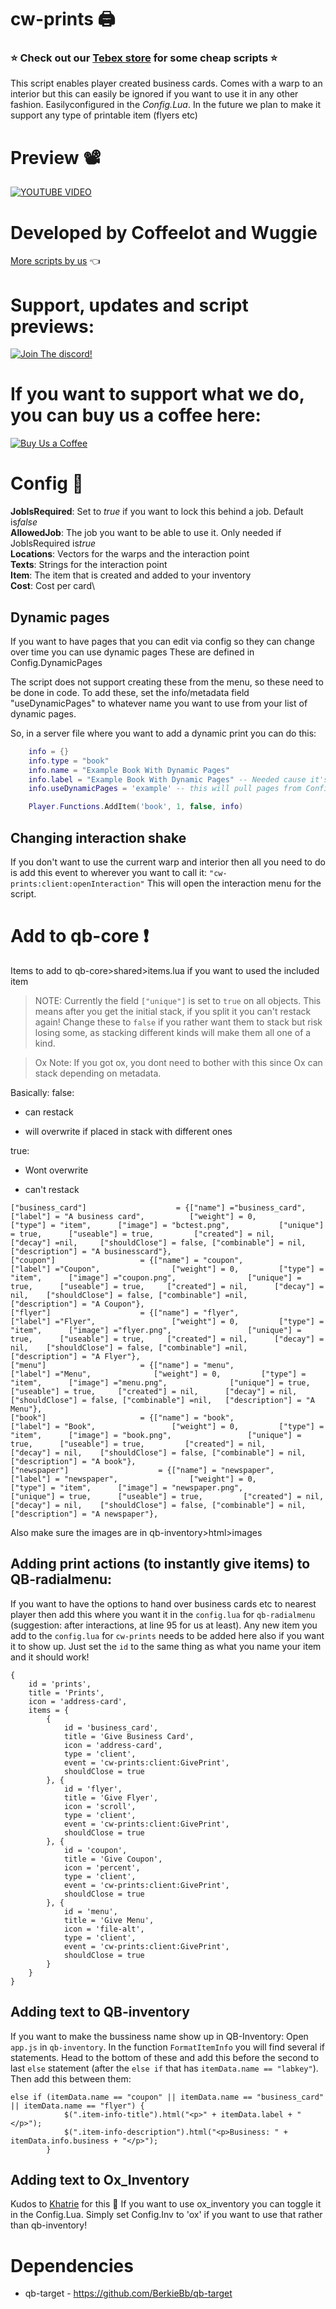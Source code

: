 # cw-prints 🖨
### ⭐ Check out our [Tebex store](https://cw-scripts.tebex.io/category/2523396) for some cheap scripts ⭐

This script enables player created business cards. Comes with a warp to an interior but this can easily be ignored if you want to use it in any other fashion. Easilyconfigured in the *Config.Lua*.
In the future we plan to make it support any type of printable item (flyers etc)
# Preview 📽
[![YOUTUBE VIDEO](http://img.youtube.com/vi/CSYWQ2pf2a4/0.jpg)](https://youtu.be/CSYWQ2pf2a4)
# Developed by Coffeelot and Wuggie
[More scripts by us](https://github.com/stars/Coffeelot/lists/cw-scripts)  👈

# **Support, updates and script previews**:

[![Join The discord!](https://cdn.discordapp.com/attachments/977876510620909579/1013102122985857064/discordJoin.png)](https://discord.gg/FJY4mtjaKr )

# If you want to support what we do, you can buy us a coffee here:

[![Buy Us a Coffee](https://www.buymeacoffee.com/assets/img/guidelines/download-assets-sm-2.svg)](https://www.buymeacoffee.com/cwscriptbois )

# Config 🔧
**JobIsRequired**: Set to *true* if you want to lock this behind a job. Default is*false*\
**AllowedJob**: The job you want to be able to use it. Only needed if JobIsRequired is*true*\
**Locations**: Vectors for the warps and the interaction point\
**Texts**: Strings for the interaction point\
**Item**: The item that is created and added to your inventory\
**Cost**: Cost per card\

## Dynamic pages
If you want to have pages that you can edit via config so they can change over time you can use dynamic pages
These are defined in Config.DynamicPages

The script does not support creating these from the menu, so these need to be done in code. To add these, set the info/metadata field "useDynamicPages" to whatever name you want to use from your list of dynamic pages.

So, in a server file where you want to add a dynamic print you can do this:
```lua
    info = {}
    info.type = "book"
    info.name = "Example Book With Dynamic Pages"
    info.label = "Example Book With Dynamic Pages" -- Needed cause it's not handled automatically
    info.useDynamicPages = 'example' -- this will pull pages from Config.DynamicPages.example

    Player.Functions.AddItem('book', 1, false, info)
```



## Changing interaction shake
If you don't want to use the current warp and interior then all you need to do is add this event to wherever you want to call it: `"cw-prints:client:openInteraction"` This will open the interaction menu for the script. 
# Add to qb-core ❗
Items to add to qb-core>shared>items.lua if you want to used the included item

> NOTE: Currently the field `["unique"]` is set to `true` on all objects. This means after you get the initial stack, if you split it you can't restack again! Change these to `false` if you rather want them to stack but risk losing some, as stacking different kinds will make them all one of a kind.

> Ox Note: If you got ox, you dont need to bother with this since Ox can stack depending on metadata.

Basically:
false:
+ can restack
- will overwrite if placed in stack with different ones

true:
+ Wont overwrite
- can't restack

```
["business_card"] 					 = {["name"] ="business_card", 			  	  		["label"] = "A business card", 			["weight"] = 0, 		["type"] = "item", 		["image"] = "bctest.png", 			["unique"] = true,	 	["useable"] = true,			["created"] = nil,		["decay"] =nil, 	["shouldClose"] = false, ["combinable"] = nil,   ["description"] = "A businesscard"},
["coupon"] 					 = {["name"] = "coupon", 			  	  		["label"] ="Coupon", 				["weight"] = 0, 		["type"] = "item", 		["image"] ="coupon.png", 				["unique"] = true,	 	["useable"] = true,		["created"] = nil,		["decay"] = nil, 	["shouldClose"] = false, ["combinable"] =nil,   ["description"] = "A Coupon"},
["flyer"] 					 = {["name"] = "flyer", 			  	  		["label"] ="Flyer", 				["weight"] = 0, 		["type"] = "item", 		["image"] ="flyer.png", 				["unique"] = true,	 	["useable"] = true,		["created"] = nil,		["decay"] = nil, 	["shouldClose"] = false, ["combinable"] =nil,   ["description"] = "A Flyer"},
["menu"] 					 = {["name"] = "menu", 			  	  		["label"] ="Menu", 				["weight"] = 0, 		["type"] = "item", 		["image"] ="menu.png", 				["unique"] = true,	 	["useable"] = true,		["created"] = nil,		["decay"] = nil, 	["shouldClose"] = false, ["combinable"] =nil,   ["description"] = "A Menu"},
["book"] 					 = {["name"] = "book", 			  	  		["label"] = "Book", 				["weight"] = 0, 		["type"] = "item", 		["image"] = "book.png", 				["unique"] = true,	 	["useable"] = true,			["created"] = nil,		["decay"] = nil, 	["shouldClose"] = false, ["combinable"] = nil,   ["description"] = "A book"},
["newspaper"] 					 = {["name"] = "newspaper", 			  	  		["label"] = "newspaper", 				["weight"] = 0, 		["type"] = "item", 		["image"] = "newspaper.png", 				["unique"] = true,	 	["useable"] = true,			["created"] = nil,		["decay"] = nil, 	["shouldClose"] = false, ["combinable"] = nil,   ["description"] = "A newspaper"},

```
Also make sure the images are in qb-inventory>html>images

## Adding print actions (to instantly give items) to QB-radialmenu:
If you want to have the options to hand over business cards etc to nearest player then add this where you want it in the `config.lua` for `qb-radialmenu` (suggestion: after interactions, at line 95 for us at least). Any new item you add to the `config.lua` for `cw-prints` needs to be added here also if you want it to show up. Just set the `id` to the same thing as what you name your item and it should work!
```
{
    id = 'prints',
    title = 'Prints',
    icon = 'address-card',
    items = {
        {
            id = 'business_card',
            title = 'Give Business Card',
            icon = 'address-card',
            type = 'client',
            event = 'cw-prints:client:GivePrint',
            shouldClose = true
        }, {
            id = 'flyer',
            title = 'Give Flyer',
            icon = 'scroll',
            type = 'client',
            event = 'cw-prints:client:GivePrint',
            shouldClose = true
        }, {
            id = 'coupon',
            title = 'Give Coupon',
            icon = 'percent',
            type = 'client',
            event = 'cw-prints:client:GivePrint',
            shouldClose = true
        }, {
            id = 'menu',
            title = 'Give Menu',
            icon = 'file-alt',
            type = 'client',
            event = 'cw-prints:client:GivePrint',
            shouldClose = true
        }
    }
}
``` 

## Adding text to QB-inventory
If you want to make the bussiness name show up in QB-Inventory:
Open `app.js` in `qb-inventory`. In the function `FormatItemInfo` you will find several if statements. Head to the bottom of these and add this before the second to last `else` statement (after the `else if` that has `itemData.name == "labkey"`). Then add this between them:
```
else if (itemData.name == "coupon" || itemData.name == "business_card" || itemData.name == "flyer") {
            $(".item-info-title").html("<p>" + itemData.label + "</p>");
            $(".item-info-description").html("<p>Business: " + itemData.info.business + "</p>");
        }
```
## Adding text to Ox_Inventory
Kudos to [Khatrie](https://github.com/Khatrie) for this 🙏
If you want to use ox_inventory you can toggle it in the Config.Lua. Simply set Config.Inv to 'ox' if you want to use that rather than qb-inventory!
# Dependencies
* qb-target - https://github.com/BerkieBb/qb-target
